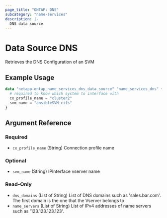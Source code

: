 ```yaml
---
page_title: "ONTAP: DNS"
subcategory: "name-services"
description: |-
  DNS data source
---
```


# Data Source DNS

Retrieves the DNS Configuration of an SVM

## Example Usage
```terraform
data "netapp-ontap_name_services_dns_data_source" "name_services_dns" {
  # required to know which system to interface with
  cx_profile_name = "cluster2"
  svm_name = "ansibleSVM_cifs"
}
```


<!-- schema generated by tfplugindocs -->
## Argument Reference

### Required

- `cx_profile_name` (String) Connection profile name

### Optional

- `svm_name` (String) IPInterface vserver name

### Read-Only

- `dns_domains` (List of String) List of DNS domains such as 'sales.bar.com'. The first domain is the one that the Vserver belongs to
- `name_servers` (List of String) List of IPv4 addresses of name servers such as '123.123.123.123'.


